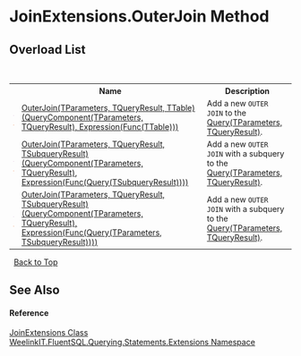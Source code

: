 # JoinExtensions.OuterJoin Method 
 


## Overload List
&nbsp;<table><tr><th></th><th>Name</th><th>Description</th></tr><tr><td>![Public method](media/pubmethod.gif "Public method")![Static member](media/static.gif "Static member")</td><td><a href="9c038a10-3152-28ab-ac33-766ec93dd562">OuterJoin(TParameters, TQueryResult, TTable)(QueryComponent(TParameters, TQueryResult), Expression(Func(TTable)))</a></td><td>
Add a new `OUTER JOIN` to the <a href="82639357-28f5-d7fe-833e-926791d1bac8">Query(TParameters, TQueryResult)</a>.</td></tr><tr><td>![Public method](media/pubmethod.gif "Public method")![Static member](media/static.gif "Static member")</td><td><a href="fffffbb1-b231-9e17-8f60-7ca8c010af0a">OuterJoin(TParameters, TQueryResult, TSubqueryResult)(QueryComponent(TParameters, TQueryResult), Expression(Func(Query(TSubqueryResult))))</a></td><td>
Add a new `OUTER JOIN` with a subquery to the <a href="82639357-28f5-d7fe-833e-926791d1bac8">Query(TParameters, TQueryResult)</a>.</td></tr><tr><td>![Public method](media/pubmethod.gif "Public method")![Static member](media/static.gif "Static member")</td><td><a href="a1f9348d-36b5-6430-b894-e6907ed60620">OuterJoin(TParameters, TQueryResult, TSubqueryResult)(QueryComponent(TParameters, TQueryResult), Expression(Func(Query(TParameters, TSubqueryResult))))</a></td><td>
Add a new `OUTER JOIN` with a subquery to the <a href="82639357-28f5-d7fe-833e-926791d1bac8">Query(TParameters, TQueryResult)</a>.</td></tr></table>&nbsp;
<a href="#joinextensions.outerjoin-method">Back to Top</a>

## See Also


#### Reference
<a href="2286f3ed-b8ad-da20-48b1-394dd241949c">JoinExtensions Class</a><br /><a href="177c9a6d-318f-ac8a-07a6-73d6eee6ff0b">WeelinkIT.FluentSQL.Querying.Statements.Extensions Namespace</a><br />